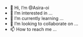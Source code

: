 - 👋 Hi, I’m @Asira-oi
- 👀 I’m interested in ...
- 🌱 I’m currently learning ...
- 💞️ I’m looking to collaborate on ...
- 📫 How to reach me ...

<!---
Asira-oi/Asira-oi is a ✨ special ✨ repository because its `README.md` (this file) appears on your GitHub profile.
You can click the Preview link to take a look at your changes.
--->
